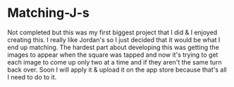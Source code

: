 # Matching-J-s

Not completed but this was my first biggest project that I did & I enjoyed creating this. I really like Jordan's so I just decided that it would be what I end up matching. The hardest part about developing this was getting the images to appear when the square was tapped and now it's trying to get each image to come up only two at a time and if they aren't the same turn back over. Soon I will apply it & upload it on the app store because that's all I need to do to it.
